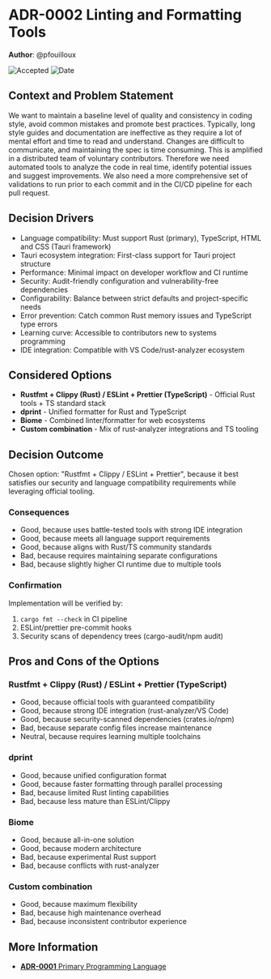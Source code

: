 # **ADR-0002** Linting and Formatting Tools

**Author**: @pfouilloux

![Accepted](https://img.shields.io/badge/status-accepted-success) ![Date](https://img.shields.io/badge/Date-13_Feb_2025-lightblue)

## Context and Problem Statement

We want to maintain a baseline level of quality and consistency in coding style, avoid common mistakes and promote best practices. Typically, long style guides and documentation are ineffective as they require a lot of mental effort and time to read and understand. Changes are difficult to communicate, and maintaining the spec is time consuming. This is amplified in a distributed team of voluntary contributors. Therefore we need automated tools to analyze the code in real time, identify potential issues and suggest improvements. We also need a more comprehensive set of validations to run prior to each commit and in the CI/CD pipeline for each pull request.

## Decision Drivers

* Language compatibility: Must support Rust (primary), TypeScript, HTML and CSS (Tauri framework)
* Tauri ecosystem integration: First-class support for Tauri project structure
* Performance: Minimal impact on developer workflow and CI runtime
* Security: Audit-friendly configuration and vulnerability-free dependencies
* Configurability: Balance between strict defaults and project-specific needs
* Error prevention: Catch common Rust memory issues and TypeScript type errors
* Learning curve: Accessible to contributors new to systems programming
* IDE integration: Compatible with VS Code/rust-analyzer ecosystem

## Considered Options

* **Rustfmt + Clippy (Rust) / ESLint + Prettier (TypeScript)** - Official Rust tools + TS standard stack
* **dprint** - Unified formatter for Rust and TypeScript
* **Biome** - Combined linter/formatter for web ecosystems
* **Custom combination** - Mix of rust-analyzer integrations and TS tooling

## Decision Outcome

Chosen option: "Rustfmt + Clippy / ESLint + Prettier", because it best satisfies our security and language compatibility requirements while leveraging official tooling.

### Consequences

* Good, because uses battle-tested tools with strong IDE integration
* Good, because meets all language support requirements
* Good, because aligns with Rust/TS community standards
* Bad, because requires maintaining separate configurations
* Bad, because slightly higher CI runtime due to multiple tools

### Confirmation

Implementation will be verified by:

1. `cargo fmt --check` in CI pipeline
2. ESLint/prettier pre-commit hooks
3. Security scans of dependency trees (cargo-audit/npm audit)

## Pros and Cons of the Options

### Rustfmt + Clippy (Rust) / ESLint + Prettier (TypeScript)

* Good, because official tools with guaranteed compatibility
* Good, because strong IDE integration (rust-analyzer/VS Code)
* Good, because security-scanned dependencies (crates.io/npm)
* Bad, because separate config files increase maintenance
* Neutral, because requires learning multiple toolchains

### dprint

* Good, because unified configuration format
* Good, because faster formatting through parallel processing
* Bad, because limited Rust linting capabilities
* Bad, because less mature than ESLint/Clippy

### Biome

* Good, because all-in-one solution
* Good, because modern architecture
* Bad, because experimental Rust support
* Bad, because conflicts with rust-analyzer

### Custom combination

* Good, because maximum flexibility
* Bad, because high maintenance overhead
* Bad, because inconsistent contributor experience

## More Information

* [**ADR-0001** Primary Programming Language](adr-0001-primary-programming-language.md)

